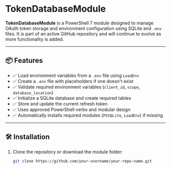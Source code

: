 # TokenDatabaseModule

**TokenDatabaseModule** is a PowerShell 7 module designed to manage OAuth token storage and environment configuration using SQLite and `.env` files. It is part of an active GitHub repository and will continue to evolve as more functionality is added.

---

## 📦 Features

- ✅ Load environment variables from a `.env` file using `LoadEnv`
- ✅ Create a `.env` file with placeholders if one doesn't exist
- ✅ Validate required environment variables (`client_id`, `scope`, `database_location`)
- ✅ Initialize a SQLite database and create required tables
- ✅ Store and update the current refresh token
- ✅ Uses approved PowerShell verbs and modular design
- ✅ Automatically installs required modules (`PSSQLite`, `LoadEnv`) if missing

---

## 🛠 Installation

1. Clone the repository or download the module folder:

   ```bash
   git clone https://github.com/your-username/your-repo-name.git
   ```